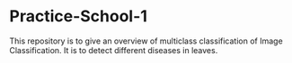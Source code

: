 # Practice-School-1
This repository is to give an overview of multiclass classification of Image Classification. It is to detect different diseases in leaves.

